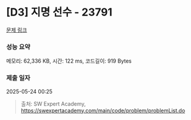 # [D3] 지명 선수 - 23791 

[문제 링크](https://swexpertacademy.com/main/code/problem/problemDetail.do?contestProbId=AZU2weVqkoPHBIRK) 

### 성능 요약

메모리: 62,336 KB, 시간: 122 ms, 코드길이: 919 Bytes

### 제출 일자

2025-05-24 00:25



> 출처: SW Expert Academy, https://swexpertacademy.com/main/code/problem/problemList.do